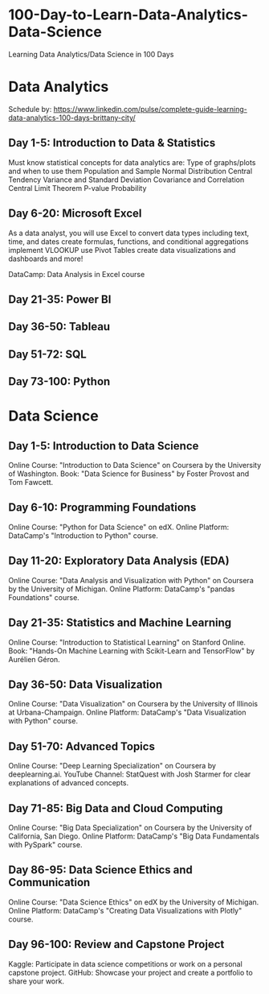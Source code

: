 # 100-Day-to-Learn-Data-Analytics-Data-Science
Learning Data Analytics/Data Science in 100 Days

# Data Analytics
Schedule by: https://www.linkedin.com/pulse/complete-guide-learning-data-analytics-100-days-brittany-city/

## Day 1-5: Introduction to Data & Statistics
Must know statistical concepts for data analytics are:
Type of graphs/plots and when to use them
Population and Sample
Normal Distribution
Central Tendency
Variance and Standard Deviation
Covariance and Correlation
Central Limit Theorem
P-value
Probability

## Day 6-20: Microsoft Excel
As a data analyst, you will use Excel to
convert data types including text, time, and dates
create formulas, functions, and conditional aggregations
implement VLOOKUP
use Pivot Tables
create data visualizations and dashboards
and more!

DataCamp: Data Analysis in Excel course

## Day 21-35: Power BI

## Day 36-50: Tableau

## Day 51-72: SQL

## Day 73-100: Python

# Data Science
## Day 1-5: Introduction to Data Science

Online Course: "Introduction to Data Science" on Coursera by the University of Washington.
Book: "Data Science for Business" by Foster Provost and Tom Fawcett.

## Day 6-10: Programming Foundations

Online Course: "Python for Data Science" on edX.
Online Platform: DataCamp's "Introduction to Python" course.

## Day 11-20: Exploratory Data Analysis (EDA)

Online Course: "Data Analysis and Visualization with Python" on Coursera by the University of Michigan.
Online Platform: DataCamp's "pandas Foundations" course.

## Day 21-35: Statistics and Machine Learning

Online Course: "Introduction to Statistical Learning" on Stanford Online.
Book: "Hands-On Machine Learning with Scikit-Learn and TensorFlow" by Aurélien Géron.

## Day 36-50: Data Visualization

Online Course: "Data Visualization" on Coursera by the University of Illinois at Urbana-Champaign.
Online Platform: DataCamp's "Data Visualization with Python" course.

## Day 51-70: Advanced Topics

Online Course: "Deep Learning Specialization" on Coursera by deeplearning.ai.
YouTube Channel: StatQuest with Josh Starmer for clear explanations of advanced concepts.

## Day 71-85: Big Data and Cloud Computing

Online Course: "Big Data Specialization" on Coursera by the University of California, San Diego.
Online Platform: DataCamp's "Big Data Fundamentals with PySpark" course.

## Day 86-95: Data Science Ethics and Communication

Online Course: "Data Science Ethics" on edX by the University of Michigan.
Online Platform: DataCamp's "Creating Data Visualizations with Plotly" course.

## Day 96-100: Review and Capstone Project

Kaggle: Participate in data science competitions or work on a personal capstone project.
GitHub: Showcase your project and create a portfolio to share your work.
